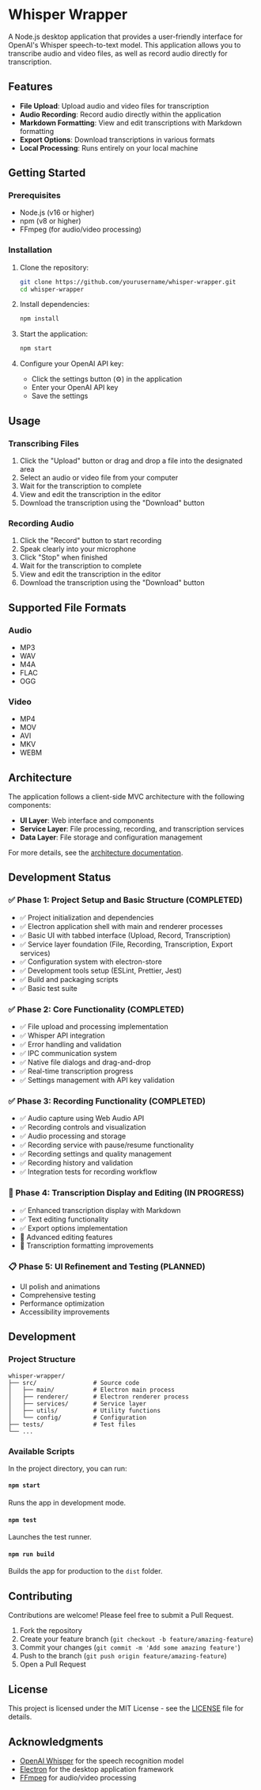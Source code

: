 # Whisper Wrapper

A Node.js desktop application that provides a user-friendly interface for OpenAI's Whisper speech-to-text model. This application allows you to transcribe audio and video files, as well as record audio directly for transcription.

## Features

- **File Upload**: Upload audio and video files for transcription
- **Audio Recording**: Record audio directly within the application
- **Markdown Formatting**: View and edit transcriptions with Markdown formatting
- **Export Options**: Download transcriptions in various formats
- **Local Processing**: Runs entirely on your local machine

## Getting Started

### Prerequisites

- Node.js (v16 or higher)
- npm (v8 or higher)
- FFmpeg (for audio/video processing)

### Installation

1. Clone the repository:
   ```bash
   git clone https://github.com/yourusername/whisper-wrapper.git
   cd whisper-wrapper
   ```

2. Install dependencies:
   ```bash
   npm install
   ```

3. Start the application:
   ```bash
   npm start
   ```

4. Configure your OpenAI API key:
   - Click the settings button (⚙️) in the application
   - Enter your OpenAI API key
   - Save the settings

## Usage

### Transcribing Files

1. Click the "Upload" button or drag and drop a file into the designated area
2. Select an audio or video file from your computer
3. Wait for the transcription to complete
4. View and edit the transcription in the editor
5. Download the transcription using the "Download" button

### Recording Audio

1. Click the "Record" button to start recording
2. Speak clearly into your microphone
3. Click "Stop" when finished
4. Wait for the transcription to complete
5. View and edit the transcription in the editor
6. Download the transcription using the "Download" button

## Supported File Formats

### Audio
- MP3
- WAV
- M4A
- FLAC
- OGG

### Video
- MP4
- MOV
- AVI
- MKV
- WEBM

## Architecture

The application follows a client-side MVC architecture with the following components:

- **UI Layer**: Web interface and components
- **Service Layer**: File processing, recording, and transcription services
- **Data Layer**: File storage and configuration management

For more details, see the [architecture documentation](./.architecture/whisper-wrapper/).

## Development Status

### ✅ Phase 1: Project Setup and Basic Structure (COMPLETED)
- ✅ Project initialization and dependencies
- ✅ Electron application shell with main and renderer processes
- ✅ Basic UI with tabbed interface (Upload, Record, Transcription)
- ✅ Service layer foundation (File, Recording, Transcription, Export services)
- ✅ Configuration system with electron-store
- ✅ Development tools setup (ESLint, Prettier, Jest)
- ✅ Build and packaging scripts
- ✅ Basic test suite

### ✅ Phase 2: Core Functionality (COMPLETED)
- ✅ File upload and processing implementation
- ✅ Whisper API integration
- ✅ Error handling and validation
- ✅ IPC communication system
- ✅ Native file dialogs and drag-and-drop
- ✅ Real-time transcription progress
- ✅ Settings management with API key validation

### ✅ Phase 3: Recording Functionality (COMPLETED)
- ✅ Audio capture using Web Audio API
- ✅ Recording controls and visualization
- ✅ Audio processing and storage
- ✅ Recording service with pause/resume functionality
- ✅ Recording settings and quality management
- ✅ Recording history and validation
- ✅ Integration tests for recording workflow

### 🚧 Phase 4: Transcription Display and Editing (IN PROGRESS)
- ✅ Enhanced transcription display with Markdown
- ✅ Text editing functionality
- ✅ Export options implementation
- 🚧 Advanced editing features
- 🚧 Transcription formatting improvements

### 📋 Phase 5: UI Refinement and Testing (PLANNED)
- UI polish and animations
- Comprehensive testing
- Performance optimization
- Accessibility improvements

## Development

### Project Structure

```
whisper-wrapper/
├── src/                # Source code
│   ├── main/           # Electron main process
│   ├── renderer/       # Electron renderer process
│   ├── services/       # Service layer
│   ├── utils/          # Utility functions
│   └── config/         # Configuration
├── tests/              # Test files
└── ...
```

### Available Scripts

In the project directory, you can run:

#### `npm start`

Runs the app in development mode.

#### `npm test`

Launches the test runner.

#### `npm run build`

Builds the app for production to the `dist` folder.

## Contributing

Contributions are welcome! Please feel free to submit a Pull Request.

1. Fork the repository
2. Create your feature branch (`git checkout -b feature/amazing-feature`)
3. Commit your changes (`git commit -m 'Add some amazing feature'`)
4. Push to the branch (`git push origin feature/amazing-feature`)
5. Open a Pull Request

## License

This project is licensed under the MIT License - see the [LICENSE](LICENSE) file for details.

## Acknowledgments

- [OpenAI Whisper](https://openai.com/research/whisper) for the speech recognition model
- [Electron](https://www.electronjs.org/) for the desktop application framework
- [FFmpeg](https://ffmpeg.org/) for audio/video processing